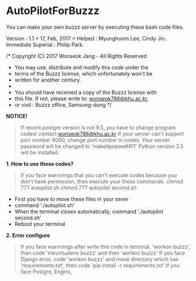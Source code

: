 # AutoPilotForBuzzz
You can make your own buzzz server by executing these bash code files.

Version : 1.1 < 17, Feb, 2017 >
Helped : Myunghoom Lee, Cindy Jin.
Immediate Superial : Philip Park.

/* Copyright (C) 2017 Wonseok Jang - All Rights Reserved
 * You may use, distribute and modify this code under the
 * terms of the Buzzz license, which unfortunately won't be
 * written for another century.
 *
 * You should have received a copy of the Buzzz license with
 * this file. If not, please write to: wonseok786@khu.ac.kr,
 * or visit : Buzzz office, Samsung-dong
 */
 
**NOTICE!**
> If recent postgre version is not 9.5, you have to change program codes! contact wonseok786@khu.ac.kr
> If your server can't support port number 8000, change port number in codes.
> Your server password will be changed to 'makeitpopweAR!1'
> Python version 3.5 will be installed.
 
**1. How to use these codes?**
> If you face warnnings that you can't execute codes because you don't have permission, then execute your these commands.
> chmod 777 autopilot.sh
> chmod 777 autopilot second.sh

 -  First you have to move these files in your sever
 -  command './autopilot.sh'
 -  When the terminal closes automatically, command './autopilot second.sh'
 -  Reboot your terminal
 
**2. Error configure**
> If you face warnnings after write this code in terminal, 'workon buzzz', then code 'mkvirtualenv buzzz' and then 'workon buzzz'
> If you face Django error, code 'workon buzzz' and move directory which has 'requirements.txt', then code 'pip install -r requirements.txt'
> If you face Postgre, Enginx, 
